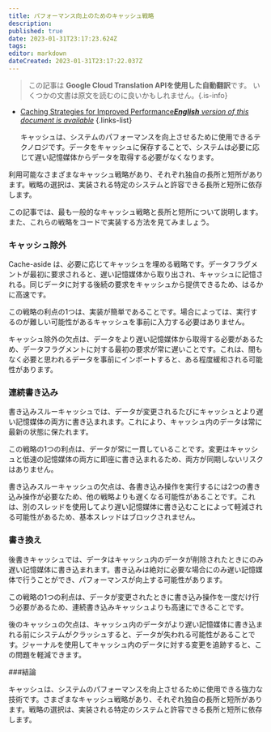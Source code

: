 ```yaml
---
title: パフォーマンス向上のためのキャッシュ戦略
description: 
published: true
date: 2023-01-31T23:17:23.624Z
tags: 
editor: markdown
dateCreated: 2023-01-31T23:17:22.037Z
---
```


> この記事は **Google Cloud Translation APIを使用した自動翻訳**です。
いくつかの文書は原文を読むのに良いかもしれません。{.is-info}

- [Caching Strategies for Improved Performance***English** version of this document is available*](/en/Knowledge-base/Backend/caching-strategies-for-improved-performance)
{.links-list}


  キャッシュは、システムのパフォーマンスを向上させるために使用できるテクノロジです。データをキャッシュに保存することで、システムは必要に応じて遅い記憶媒体からデータを取得する必要がなくなります。

利用可能なさまざまなキャッシュ戦略があり、それぞれ独自の長所と短所があります。戦略の選択は、実装される特定のシステムと許容できる長所と短所に依存します。

この記事では、最も一般的なキャッシュ戦略と長所と短所について説明します。また、これらの戦略をコードで実装する方法を見てみましょう。

### キャッシュ除外

Cache-aside は、必要に応じてキャッシュを埋める戦略です。データフラグメントが最初に要求されると、遅い記憶媒体から取り出され、キャッシュに記憶される。同じデータに対する後続の要求をキャッシュから提供できるため、はるかに高速です。

この戦略の利点の1つは、実装が簡単であることです。場合によっては、実行するのが難しい可能性があるキャッシュを事前に入力する必要はありません。

キャッシュ除外の欠点は、データをより遅い記憶媒体から取得する必要があるため、データフラグメントに対する最初の要求が常に遅いことです。これは、間もなく必要と思われるデータを事前にインポートすると、ある程度緩和される可能性があります。

### 連続書き込み

書き込みスルーキャッシュでは、データが変更されるたびにキャッシュとより遅い記憶媒体の両方に書き込まれます。これにより、キャッシュ内のデータは常に最新の状態に保たれます。

この戦略の1つの利点は、データが常に一貫していることです。変更はキャッシュと低速の記憶媒体の両方に即座に書き込まれるため、両方が同期しないリスクはありません。

書き込みスルーキャッシュの欠点は、各書き込み操作を実行するには2つの書き込み操作が必要なため、他の戦略よりも遅くなる可能性があることです。これは、別のスレッドを使用してより遅い記憶媒体に書き込むことによって軽減される可能性があるため、基本スレッドはブロックされません。

### 書き換え

後書きキャッシュでは、データはキャッシュ内のデータが削除されたときにのみ遅い記憶媒体に書き込まれます。書き込みは絶対に必要な場合にのみ遅い記憶媒体で行うことができ、パフォーマンスが向上する可能性があります。

この戦略の1つの利点は、データが変更されたときに書き込み操作を一度だけ行う必要があるため、連続書き込みキャッシュよりも高速にできることです。

後のキャッシュの欠点は、キャッシュ内のデータがより遅い記憶媒体に書き込まれる前にシステムがクラッシュすると、データが失われる可能性があることです。ジャーナルを使用してキャッシュ内のデータに対する変更を追跡すると、この問題を軽減できます。

###結論

キャッシュは、システムのパフォーマンスを向上させるために使用できる強力な技術です。さまざまなキャッシュ戦略があり、それぞれ独自の長所と短所があります。戦略の選択は、実装される特定のシステムと許容できる長所と短所に依存します。